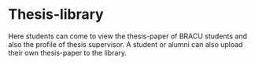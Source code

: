 # Thesis-library

Here students can come to view the thesis-paper of BRACU students and also the profile of thesis supervisor.
A student or alumni can also upload their own thesis-paper to the library.
